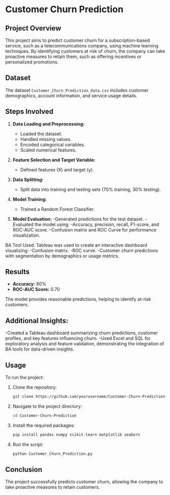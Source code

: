# Customer Churn Prediction

## Project Overview

This project aims to predict customer churn for a subscription-based service, such as a telecommunications company, using machine learning techniques. By identifying customers at risk of churn, the company can take proactive measures to retain them, such as offering incentives or personalized promotions.

## Dataset

The dataset `Customer_Churn_Prediction_data.csv` includes customer demographics, account information, and service usage details.

## Steps Involved

1. **Data Loading and Preprocessing:**
   - Loaded the dataset.
   - Handled missing values.
   - Encoded categorical variables.
   - Scaled numerical features.

2. **Feature Selection and Target Variable:**
   - Defined features (X) and target (y).

3. **Data Splitting:**
   - Split data into training and testing sets (70% training, 30% testing).

4. **Model Training:**
   - Trained a Random Forest Classifier.

5. **Model Evaluation:**
  -Generated predictions for the test dataset.
  -Evaluated the model using:
  -Accuracy, precision, recall, F1-score, and ROC-AUC score.
  -Confusion matrix and ROC Curve for performance visualization.

BA Tool Used: Tableau was used to create an interactive dashboard visualizing:
      -Confusion matrix.
      -ROC curve.
      -Customer churn predictions with segmentation by demographics or usage metrics.


## Results

- **Accuracy:** 80%
- **ROC-AUC Score:** 0.70

The model provides reasonable predictions, helping to identify at-risk customers.

## Additional Insights:
  -Created a Tableau dashboard summarizing churn predictions, customer profiles, and key features influencing churn.
  -Used Excel and SQL for exploratory analysis and feature validation, demonstrating the integration of BA tools for data-driven insights.

## Usage

To run the project:

1. Clone the repository:
    ```bash
    git clone https://github.com/yourusername/Customer-Churn-Prediction.git
    ```
2. Navigate to the project directory:
    ```bash
    cd Customer-Churn-Prediction
    ```
3. Install the required packages:
    ```bash
    pip install pandas numpy scikit-learn matplotlib seaborn
    ```
4. Run the script:
    ```bash
    python Customer_Churn_Prediction.py
    ```

## Conclusion

The project successfully predicts customer churn, allowing the company to take proactive measures to retain customers.
